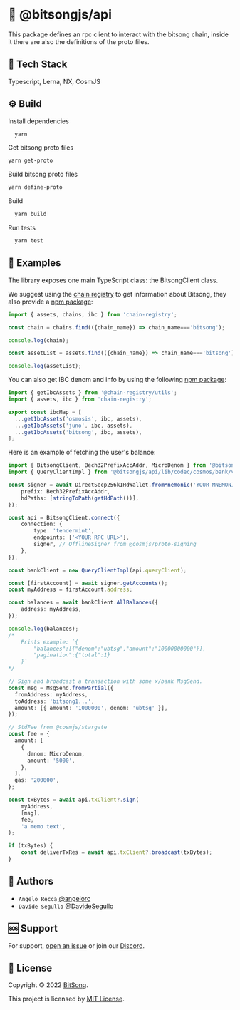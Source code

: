 # 📡 @bitsongjs/api

This package defines an rpc client to interact with the bitsong chain, inside it there are also the definitions of the proto files.

## 🚀 Tech Stack

Typescript, Lerna, NX, CosmJS

## ⚙️ Build

Install dependencies

```bash
  yarn
```

Get bitsong proto files

```bash
yarn get-proto
```

Build bitsong proto files

```bash
yarn define-proto
```

Build

```bash
  yarn build
```

Run tests

```bash
  yarn test
```

## 📘 Examples
The library exposes one main TypeScript class: the BitsongClient class.

We suggest using the [chain registry](https://github.com/cosmos/chain-registry) to get information about Bitsong, they also provide a [npm package](https://www.npmjs.com/package/chain-registry):

```ts
import { assets, chains, ibc } from 'chain-registry';

const chain = chains.find(({chain_name}) => chain_name==='bitsong');

console.log(chain);

const assetList = assets.find(({chain_name}) => chain_name==='bitsong');

console.log(assetList);
```

You can also get IBC denom and info by using the following [npm package](https://www.npmjs.com/package/@chain-registry/utils):
```ts
import { getIbcAssets } from '@chain-registry/utils';
import { assets, ibc } from 'chain-registry';

export const ibcMap = [
  ...getIbcAssets('osmosis', ibc, assets),
  ...getIbcAssets('juno', ibc, assets),
  ...getIbcAssets('bitsong', ibc, assets),
];
```

Here is an example of fetching the user's balance:

```ts
import { BitsongClient, Bech32PrefixAccAddr, MicroDenom } from '@bitsongjs/api';
import { QueryClientImpl } from '@bitsongjs/api/lib/codec/cosmos/bank/v1beta1/query';

const signer = await DirectSecp256k1HdWallet.fromMnemonic('YOUR MNEMONIC', {
    prefix: Bech32PrefixAccAddr,
    hdPaths: [stringToPath(getHdPath())],
});

const api = BitsongClient.connect({
    connection: {
        type: 'tendermint',
        endpoints: ['<YOUR RPC URL>'],
        signer, // OfflineSigner from @cosmjs/proto-signing
    },
});

const bankClient = new QueryClientImpl(api.queryClient);

const [firstAccount] = await signer.getAccounts();
const myAddress = firstAccount.address;

const balances = await bankClient.AllBalances({
	address: myAddress,
});

console.log(balances);
/*
    Prints example: `{
        "balances":[{"denom":"ubtsg","amount":"10000000000"}],
        "pagination":{"total":1}
    }`
*/

// Sign and broadcast a transaction with some x/bank MsgSend.
const msg = MsgSend.fromPartial({
  fromAddress: myAddress,
  toAddress: 'bitsong1...',
  amount: [{ amount: '1000000', denom: 'ubtsg' }],
});

// StdFee from @cosmjs/stargate
const fee = {
  amount: [
    {
      denom: MicroDenom,
      amount: '5000',
    },
  ],
  gas: '200000',
};

const txBytes = await api.txClient?.sign(
	myAddress,
	[msg],
	fee,
	'a memo text',
);

if (txBytes) {
	const deliverTxRes = await api.txClient?.broadcast(txBytes);
}
```

## 👤 Authors

- `Angelo Recca` [@angelorc](https://github.com/angelorc)
- `Davide Segullo` [@DavideSegullo](https://github.com/DavideSegullo)

## 🆘 Support

For support, [open an issue](https://github.com/bitsongofficial/bitsongjs/issues) or join our [Discord](https://discord.gg/5VT5fJmF).

## 🔏 License

Copyright © 2022 [BitSong](https://github.com/bitsongofficial).

This project is licensed by [MIT License](https://api.github.com/licenses/mit).